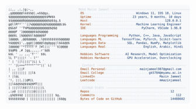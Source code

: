 <picture>
  <source srcset="https://raw.githubusercontent.com/mmazinjameel/mmazinjameel/main/dark_mode.svg?v=1755288705" media="(prefers-color-scheme: dark)">
  <img src="https://raw.githubusercontent.com/mmazinjameel/mmazinjameel/main/light_mode.svg?v=1755288705">
</picture>
